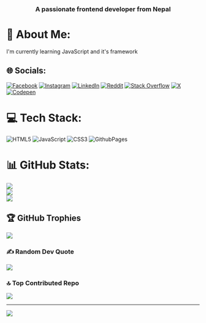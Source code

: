 <h3 align="center">A passionate frontend developer from Nepal</h3>

# 💫 About Me:
I'm currently learning JavaScript and it's framework


## 🌐 Socials:
[![Facebook](https://img.shields.io/badge/Facebook-%231877F2.svg?logo=Facebook&logoColor=white)](https://facebook.com/aditya.thapa.13) [![Instagram](https://img.shields.io/badge/Instagram-%23E4405F.svg?logo=Instagram&logoColor=white)](https://instagram.com/aadityaa_thapa) [![LinkedIn](https://img.shields.io/badge/LinkedIn-%230077B5.svg?logo=linkedin&logoColor=white)](https://linkedin.com/in/aaditya-thapa-8b454b310) [![Reddit](https://img.shields.io/badge/Reddit-%23FF4500.svg?logo=Reddit&logoColor=white)](https://reddit.com/user/saan_69) [![Stack Overflow](https://img.shields.io/badge/-Stackoverflow-FE7A16?logo=stack-overflow&logoColor=white)](https://stackoverflow.com/users/25649832) [![X](https://img.shields.io/badge/X-black.svg?logo=X&logoColor=white)](https://x.com/Aaditya_616) [![Codepen](https://img.shields.io/badge/Codepen-000000?style=for-the-badge&logo=codepen&logoColor=white)](https://codepen.io/Aaditya-Thapa) 

# 💻 Tech Stack:
![HTML5](https://img.shields.io/badge/html5-%23E34F26.svg?style=for-the-badge&logo=html5&logoColor=white) ![JavaScript](https://img.shields.io/badge/javascript-%23323330.svg?style=for-the-badge&logo=javascript&logoColor=%23F7DF1E) ![CSS3](https://img.shields.io/badge/css3-%231572B6.svg?style=for-the-badge&logo=css3&logoColor=white) ![GithubPages](https://img.shields.io/badge/github%20pages-121013?style=for-the-badge&logo=github&logoColor=white)
# 📊 GitHub Stats:
![](https://github-readme-stats.vercel.app/api?username=Aadithapa456&theme=dark&hide_border=false&include_all_commits=true&count_private=false)<br/>
![](https://github-readme-streak-stats.herokuapp.com/?user=Aadithapa456&theme=dark&hide_border=false)<br/>
![](https://github-readme-stats.vercel.app/api/top-langs/?username=Aadithapa456&theme=dark&hide_border=false&include_all_commits=true&count_private=false&layout=compact)

## 🏆 GitHub Trophies
![](https://github-profile-trophy.vercel.app/?username=Aadithapa456&theme=radical&no-frame=false&no-bg=true&margin-w=4)

### ✍️ Random Dev Quote
![](https://quotes-github-readme.vercel.app/api?type=horizontal&theme=radical)

### 🔝 Top Contributed Repo
![](https://github-contributor-stats.vercel.app/api?username=Aadithapa456&limit=5&theme=dark&combine_all_yearly_contributions=true)

---
[![](https://visitcount.itsvg.in/api?id=Aadithapa456&icon=0&color=0)](https://visitcount.itsvg.in)


  
<!-- Proudly created with GPRM ( https://gprm.itsvg.in ) -->

